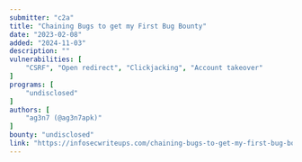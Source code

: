 ```yaml
---
submitter: "c2a"
title: "Chaining Bugs to get my First Bug Bounty"
date: "2023-02-08"
added: "2024-11-03"
description: ""
vulnerabilities: [
    "CSRF", "Open redirect", "Clickjacking", "Account takeover"
]
programs: [
    "undisclosed"
]
authors: [
    "ag3n7 (@ag3n7apk)"
]
bounty: "undisclosed"
link: "https://infosecwriteups.com/chaining-bugs-to-get-my-first-bug-bounty-7e94afb704e7"
---
```




